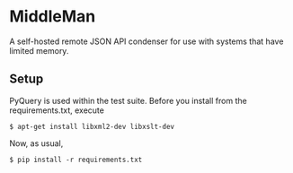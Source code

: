 MiddleMan
=========

A self-hosted remote JSON API condenser for use with systems that have limited memory. 

Setup
-----

PyQuery is used within the test suite. Before you install from the
requirements.txt, execute

    $ apt-get install libxml2-dev libxslt-dev

Now, as usual,

    $ pip install -r requirements.txt
